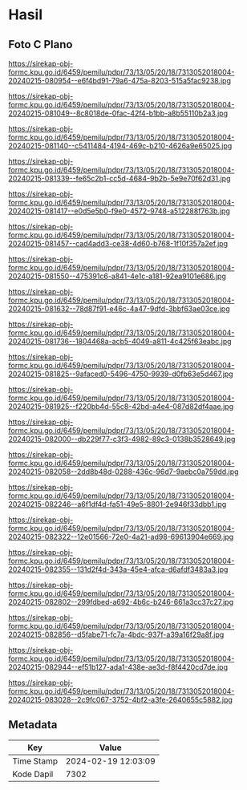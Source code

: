 # Hasil

## Foto C Plano

https://sirekap-obj-formc.kpu.go.id/6459/pemilu/pdpr/73/13/05/20/18/7313052018004-20240215-080954--e6f4bd91-79a6-475a-8203-515a5fac9238.jpg

https://sirekap-obj-formc.kpu.go.id/6459/pemilu/pdpr/73/13/05/20/18/7313052018004-20240215-081049--8c8018de-0fac-42f4-b1bb-a8b55110b2a3.jpg

https://sirekap-obj-formc.kpu.go.id/6459/pemilu/pdpr/73/13/05/20/18/7313052018004-20240215-081140--c5411484-4194-469c-b210-4626a9e65025.jpg

https://sirekap-obj-formc.kpu.go.id/6459/pemilu/pdpr/73/13/05/20/18/7313052018004-20240215-081339--fe65c2b1-cc5d-4684-9b2b-5e9e70f62d31.jpg

https://sirekap-obj-formc.kpu.go.id/6459/pemilu/pdpr/73/13/05/20/18/7313052018004-20240215-081417--e0d5e5b0-f9e0-4572-9748-a512288f763b.jpg

https://sirekap-obj-formc.kpu.go.id/6459/pemilu/pdpr/73/13/05/20/18/7313052018004-20240215-081457--cad4add3-ce38-4d60-b768-1f10f357a2ef.jpg

https://sirekap-obj-formc.kpu.go.id/6459/pemilu/pdpr/73/13/05/20/18/7313052018004-20240215-081550--475391c6-a841-4e1c-a181-92ea9101e686.jpg

https://sirekap-obj-formc.kpu.go.id/6459/pemilu/pdpr/73/13/05/20/18/7313052018004-20240215-081632--78d87f91-e46c-4a47-9dfd-3bbf63ae03ce.jpg

https://sirekap-obj-formc.kpu.go.id/6459/pemilu/pdpr/73/13/05/20/18/7313052018004-20240215-081736--1804468a-acb5-4049-a811-4c425f63eabc.jpg

https://sirekap-obj-formc.kpu.go.id/6459/pemilu/pdpr/73/13/05/20/18/7313052018004-20240215-081825--9afaced0-5496-4750-9939-d0fb63e5d467.jpg

https://sirekap-obj-formc.kpu.go.id/6459/pemilu/pdpr/73/13/05/20/18/7313052018004-20240215-081925--f220bb4d-55c8-42bd-a4e4-087d82df4aae.jpg

https://sirekap-obj-formc.kpu.go.id/6459/pemilu/pdpr/73/13/05/20/18/7313052018004-20240215-082000--db229f77-c3f3-4982-89c3-0138b3528649.jpg

https://sirekap-obj-formc.kpu.go.id/6459/pemilu/pdpr/73/13/05/20/18/7313052018004-20240215-082058--2dd8b48d-0288-436c-96d7-9aebc0a759dd.jpg

https://sirekap-obj-formc.kpu.go.id/6459/pemilu/pdpr/73/13/05/20/18/7313052018004-20240215-082246--a6f1df4d-fa51-49e5-8801-2e946f33dbb1.jpg

https://sirekap-obj-formc.kpu.go.id/6459/pemilu/pdpr/73/13/05/20/18/7313052018004-20240215-082322--12e01566-72e0-4a21-ad98-69613904e669.jpg

https://sirekap-obj-formc.kpu.go.id/6459/pemilu/pdpr/73/13/05/20/18/7313052018004-20240215-082355--131d2f4d-343a-45e4-afca-d6afdf3483a3.jpg

https://sirekap-obj-formc.kpu.go.id/6459/pemilu/pdpr/73/13/05/20/18/7313052018004-20240215-082802--299fdbed-a692-4b6c-b246-661a3cc37c27.jpg

https://sirekap-obj-formc.kpu.go.id/6459/pemilu/pdpr/73/13/05/20/18/7313052018004-20240215-082856--d5fabe71-fc7a-4bdc-937f-a39a16f29a8f.jpg

https://sirekap-obj-formc.kpu.go.id/6459/pemilu/pdpr/73/13/05/20/18/7313052018004-20240215-082944--ef51b127-ada1-438e-ae3d-f8f4420cd7de.jpg

https://sirekap-obj-formc.kpu.go.id/6459/pemilu/pdpr/73/13/05/20/18/7313052018004-20240215-083028--2c9fc067-3752-4bf2-a3fe-2640655c5882.jpg


## Metadata

| Key        | Value               |
| ---------- | ------------------- |
| Time Stamp | 2024-02-19 12:03:09 |
| Kode Dapil | 7302                |



